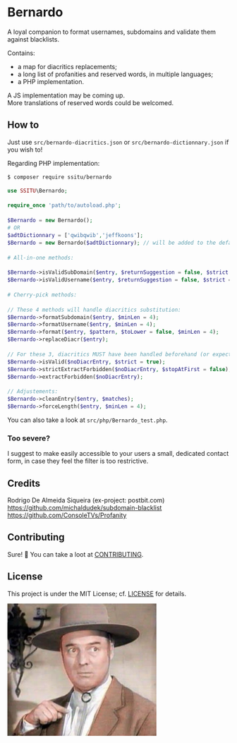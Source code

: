 # Bernardo

A loyal companion to format usernames, subdomains and validate them against blacklists.  

Contains:

- a map for diacritics replacements;
- a long list of profanities and reserved words, in multiple languages;
- a PHP implementation.

A JS implementation may be coming up.  
More translations of reserved words could be welcomed.

## How to

Just use `src/bernardo-diacritics.json` or `src/bernardo-dictionnary.json` if you wish to!

Regarding PHP implementation:

```bash
$ composer require ssitu/bernardo
```

```php
use SSITU\Bernardo;

require_once 'path/to/autoload.php';

$Bernardo = new Bernardo();
# OR
$adtDictionnary = ['qwibqwib','jeffkoons'];
$Bernardo = new Bernardo($adtDictionnary); // will be added to the default one

# All-in-one methods:

$Bernardo->isValidSubDomain($entry, $returnSuggestion = false, $strict = true, $minLen = 4);
$Bernardo->isValidUsername($entry, $returnSuggestion = false, $strict = true, $minLen = 4);

# Cherry-pick methods:

// These 4 methods will handle diacritics substitution:
$Bernardo->formatSubdomain($entry, $minLen = 4);
$Bernardo->formatUsername($entry, $minLen = 4);
$Bernardo->format($entry, $pattern, $toLower = false, $minLen = 4);
$Bernardo->replaceDiacr($entry);

// For these 3, diacritics MUST have been handled beforehand (or expect possibly wrong returns):
$Bernardo->isValid($noDiacrEntry, $strict = true);
$Bernardo->strictExtractForbidden($noDiacrEntry, $stopAtFirst = false);
$Bernardo->extractForbidden($noDiacrEntry);

// Adjustements:
$Bernardo->cleanEntry($entry, $matches);
$Bernardo->forceLength($entry, $minLen = 4);
```

You can also take a look at `src/php/Bernardo_test.php`.

### Too severe?

I suggest to make easily accessible to your users a small, dedicated contact form, in case they feel the filter is too restrictive.

## Credits

Rodrigo De Almeida Siqueira (ex-project: postbit.com)  
https://github.com/michaldudek/subdomain-blacklist  
https://github.com/ConsoleTVs/Profanity  

## Contributing

Sure! :raised_hands:
You can take a loot at [CONTRIBUTING](CONTRIBUTING.md).  

## License

This project is under the MIT License; cf. [LICENSE](LICENSE) for details.

![Gene Sheldon in the role of Bernardo](Bernardo.jpg)
